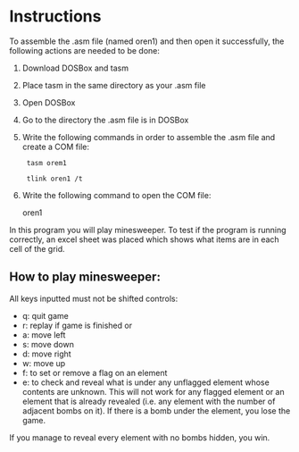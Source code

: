 # Instructions 

To assemble the .asm file (named oren1) and then open it successfully, the following actions are needed to be done:
1. Download DOSBox and tasm
2. Place tasm in the same directory as your .asm file
3. Open DOSBox
4. Go to the directory the .asm file is in DOSBox
5. Write the following commands in order to assemble the .asm file and create a COM file:
    
		tasm orem1
	
		tlink oren1 /t
6. Write the following command to open the COM file:

	oren1
	
In this program you will play minesweeper.
To test if the program is running correctly, an excel sheet was placed which shows what items are in each cell of the grid. 

## How to play minesweeper:
All keys inputted must not be shifted
controls:
* q: quit game
* r: replay if game is finished or
* a: move left
* s: move down
* d: move right
* w: move up
* f: to set or remove a flag on an element
* e: to check and reveal what is under any unflagged element whose contents are unknown. This will not work for any flagged element or an element that is already revealed (i.e. any element with the number of adjacent bombs on it). If there is a bomb under the element, you lose the game.

If you manage to reveal every element with no bombs hidden, you win.
